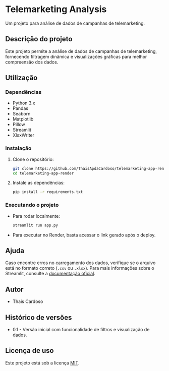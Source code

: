 # Telemarketing Analysis

Um projeto para análise de dados de campanhas de telemarketing.

## Descrição do projeto

Este projeto permite a análise de dados de campanhas de telemarketing, fornecendo filtragem dinâmica e visualizações gráficas para melhor compreensão dos dados.

## Utilização

### Dependências

- Python 3.x
- Pandas
- Seaborn
- Matplotlib
- Pillow
- Streamlit
- XlsxWriter

### Instalação

1. Clone o repositório:

   ```bash
   git clone https://github.com/ThaisApdaCardoso/telemarketing-app-render.git
   cd telemarketing-app-render
   ```

2. Instale as dependências:

   ```bash
   pip install -r requirements.txt
   ```

### Executando o projeto

- Para rodar localmente:

  ```bash
  streamlit run app.py
  ```

- Para executar no Render, basta acessar o link gerado após o deploy.

## Ajuda

Caso encontre erros no carregamento dos dados, verifique se o arquivo está no formato correto (`.csv` ou `.xlsx`). Para mais informações sobre o Streamlit, consulte a [documentação oficial](https://docs.streamlit.io/).

## Autor

- Thais Cardoso

## Histórico de versões

* 0.1 - Versão inicial com funcionalidade de filtros e visualização de dados.

## Licença de uso

Este projeto está sob a licença [MIT](LICENSE).
